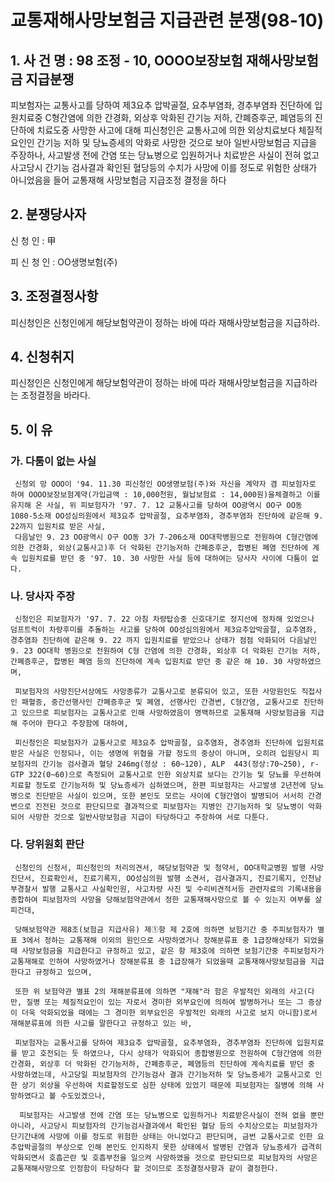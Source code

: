 # 교통재해사망보험금 지급관련 분쟁(98-10)

## 1. 사 건 명 : 98 조정 - 10, OOOO보장보험 재해사망보험금 지급분쟁

 피보험자는 교통사고를 당하여 제3요추 압박골절, 요추부염좌, 경추부염좌 진단하에 입원치료중 C형간염에 의한 간경화, 외상후 악화된 간기능 저하, 간폐증후군, 폐염등의 진단하에 치료도중 사망한 사고에 대해 피신청인은 교통사고에 의한 외상치료보다 체질적 요인인 간기능 저하 및 당뇨증세의 악화로 사망한 것으로 보아 일반사망보험금 지급을 주장하나, 사고발생 전에 간염 또는 당뇨병으로 입원하거나 치료받은 사실이 전혀 없고 사고당시 간기능 검사결과 확인된 혈당등의 수치가 사망에 이를 정도로 위험한 상태가 아니었음을 들어 교통재해 사망보험금 지급조정 결정을 하다



## 2. 분쟁당사자
   신   청  인  :  甲

   피 신 청 인  :  OO생명보험(주)


## 3. 조정결정사항
   피신청인은 신청인에게 해당보험약관이 정하는 바에 따라 재해사망보험금을 지급하라.


## 4. 신청취지
   피신청인은 신청인에게 해당보험약관이 정하는 바에 따라 재해사망보험금을 지급하라는 조정결정을 바라다.


## 5. 이   유

### 가. 다툼이 없는 사실
     신청외 망 OOO이 '94. 11.30 피신청인 OO생명보험(주)와 자신을 계약자 겸 피보험자로 하여 OOOO보장보험계약(가입금액 : 10,000천원, 월납보험료 : 14,000원)을체결하고 이를 유지해 온 사실, 위 피보험자가 '97. 7. 12 교통사고를 당하여 OO광역시 OO구 OO동 1080-5소재 OO성심의원에서 제3요추 압박골절, 요추부염좌, 경추부염좌 진단하에 같은해 9. 22까지 입원치료 받은 사실,
     다음날인 9. 23 OO광역시 O구 OO동 3가 7-206소재 OO대학병원으로 전원하여 C형간염에 의한 간경화, 외상(교통사고)후 더 악화된 간기능저하 간폐증후군, 합병된 폐염 진단하에 계속 입원치료를 받던 중 '97. 10. 30 사망한 사실 등에 대하여는 당사자 사이에 다툼이 없다.


### 나. 당사자 주장
     신청인은 피보험자가 '97. 7. 22 아침 차량탑승중 신호대기로 정지선에 정차해 있었으나 덤프트럭이 차량후미를 추돌하는 사고를 당하여 OO성심의원에서 제3요추압박골절, 요추염좌, 경추염좌 진단하에 같은해 9. 22 까지 입원치료를 받았으나 상태가 점점 악화되어 다음날인 9. 23 OO대학 병원으로 전원하여 C형 간염에 의한 간경화, 외상후 더 악화된 간기능 저하, 간폐증후군, 합병된 폐염 등의 진단하에 계속 입원치료 받던 중 같은 해 10. 30 사망하였으며,

     피보험자의 사망진단서상에도 사망종류가 교통사고로 분류되어 있고, 또한 사망원인도 직접사인 패혈증, 중간선행사인 간폐증후군 및 폐염, 선행사인 간경변, C형간염, 교통사고로 진단하고 있으므로 피보험자는 교통사고로 인해 사망하였음이 명백하므로 교통재해 사망보험금을 지급해 주어야 한다고 주장함에 대하여,

     피신청인은 피보험자가 교통사고로 제3요추 압박골절, 요추염좌, 경추염좌 진단하에 입원치료 받은 사실은 인정되나, 이는 생명에 위협을 가할 정도의 중상이 아니며, 오히려 입원당시 피보험자의 간기능 검사결과 혈당 246mg(정상 : 60~120), ALP  443(정상:70~250), r-GTP 322(0~60)으로 측정되어 교통사고로 인한 외상치료 보다는 간기능 및 당뇨를 우선하여 치료할 정도로 간기능저하 및 당뇨증세가 심하였으며, 한편 피보험자는 사고발생 2년전에 당뇨병으로 진단받은 사실이 있으며, 또한 본인도 모르는 사이에 C형간염이 발병되어 서서히 간경변으로 진전된 것으로 판단되므로 결과적으로 피보험자는 지병인 간기능저하 및 당뇨병이 악화되어 사망한 것으로 일반사망보험금 지급이 타당하다고 주장하여 서로 다툰다.


### 다. 당위원회 판단
     신청인의 신청서, 피신청인의 처리의견서, 해당보험약관 및 청약서, OO대학교병원 발행 사망진단서, 진료확인서, 진료기록지, OO성심의원 발행 소견서, 검사결과지, 진료기록지, 인천남부경찰서 발행 교통사고 사실확인원, 사고차량 사진 및 수리비견적서등 관련자료의 기록내용을 종합하여 피보험자의 사망을 당해보험약관에서 정한 교통재해사망으로 볼 수 있는지 여부를 살피건대,

     당해보험약관 제8조(보험금 지급사유) 제①항 제 2호에 의하면 보험기간 중 주피보험자가 별표 3에서 정하는 교통재해 이외의 원인으로 사망하였거나 장해분류표 중 1급장해상태가 되었을 때 사망보험금을 지급한다고 규정하고 있고, 같은 항 제3호에 의하면 보험기간중 주피보험자가 교통재해로 인하여 사망하였거나 장해분류표 중 1급장해가 되었을때 교통재해사망보험금을 지급한다고 규정하고 있으며,

     또한 위 보험약관 별표 2의 재해분류표에 의하면 "재해"라 함은 우발적인 외래의 사고(다만, 질병 또는 체질적요인이 있는 자로서 경미한 외부요인에 의하여 발병하거나 또는 그 증상이 더욱 악화되었을 때에는 그 경미한 외부요인은 우발적인 외래의 사고로 보지 아니함)로서 재해분류표에 의한 사고를 말한다고 규정하고 있는 바,

     피보험자는 교통사고를 당하여 제3요추 압박골절, 요추부염좌, 경추부염좌 진단하에 입원치료를 받고 호전되는 듯 하였으나, 다시 상태가 악화되어 종합병원으로 전원하여 C형간염에 의한 간경화, 외상후 더 악화된 간기능저하, 간폐증후군, 폐염등의 진단하에 계속치료를 받던 중 사망하였는데, 사고당일 피보험자의 간기능검사 결과 간기능저하 및 당뇨증세가 교통사고로 인한 상기 외상을 우선하여 치료할정도로 심한 상태에 있었기 때문에 피보험자는 질병에 의해 사망하였다고 볼 수도있겠으나,

      피보험자는 사고발생 전에 간염 또는 당뇨병으로 입원하거나 치료받은사실이 전혀 없을 뿐만 아니라, 사고당시 피보험자의 간기능검사결과에서 확인된 혈당 등의 수치상으로는 피보험자가 단기간내에 사망에 이를 정도로 위험한 상태는 아니었다고 판단되며, 금번 교통사고로 인한 요추압박골절의 부상으로 인해 본인도 인지하지 못한 상태에서 발병된 간염과 당뇨증세가 급격히 악화되면서 호흡곤란 및 호흡부전을 일으켜 사망하였을 것으로 판단되므로 피보험자의 사망은 교통재해사망으로 인정함이 타당하다 할 것이므로 조정결정사항과 같이 결정한다.
